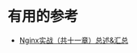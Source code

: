 











# 有用的参考

* [Nginx实战（共十一章）总述&汇总](https://blog.csdn.net/ouyida3/article/details/86771967)
